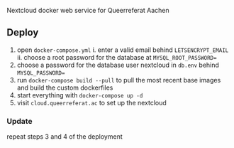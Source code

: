 Nextcloud docker web service for Queerreferat Aachen

## Deploy

1. open `docker-compose.yml`
   i. enter a valid email behind `LETSENCRYPT_EMAIL`
   ii. choose a root password for the database at `MYSQL_ROOT_PASSWORD=`
2. choose a password for the database user nextcloud in `db.env` behind `MYSQL_PASSWORD=`
3. run `docker-compose build --pull` to pull the most recent base images and build the custom dockerfiles
4. start everything with `docker-compose up -d`
5. visit `cloud.queerreferat.ac` to set up the nextcloud

### Update

repeat steps 3 and 4 of the deployment
